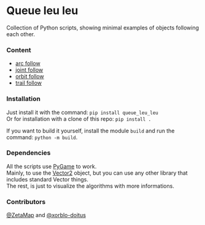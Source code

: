# Queue leu leu
Collection of Python scripts, showing minimal examples of objects following each other.


### Content
* [arc follow](https://github.com/xorblo-doitus/queue_leu_leu/tree/main/src/queue_leu_leu/arc)
* [joint follow](https://github.com/xorblo-doitus/queue_leu_leu/tree/main/src/queue_leu_leu/joint)
* [orbit follow](https://github.com/xorblo-doitus/queue_leu_leu/tree/main/src/queue_leu_leu/orbit)
* [trail follow](https://github.com/xorblo-doitus/queue_leu_leu/tree/main/src/queue_leu_leu/trail)


### Installation
Just install it with the command: ``pip install queue_leu_leu`` <br>
Or for installation with a clone of this repo: ``pip install .``

If you want to build it yourself, install the module ``build`` and run the command: ``python -m build``.


### Dependencies
All the scripts use [PyGame](https://github.com/pygame/pygame) to work. <br>
Mainly, to use the [Vector2](https://www.pygame.org/docs/ref/math.html?highlight=vector2#pygame.math.Vector2) object, but you can use any other library that includes standard Vector things. <br>
The rest, is just to visualize the algorithms with more informations.


### Contributors
[@ZetaMap](https://github.com/ZetaMap) and [@xorblo-doitus](https://github.com/xorblo-doitus)
